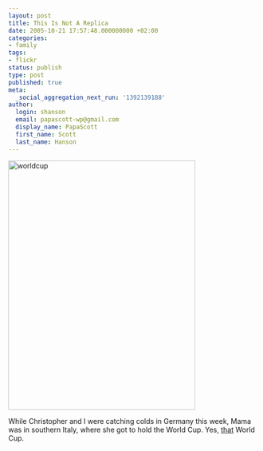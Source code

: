 ```yaml
---
layout: post
title: This Is Not A Replica
date: 2005-10-21 17:57:48.000000000 +02:00
categories:
- family
tags:
- flickr
status: publish
type: post
published: true
meta:
  _social_aggregation_next_run: '1392139188'
author:
  login: shanson
  email: papascott-wp@gmail.com
  display_name: PapaScott
  first_name: Scott
  last_name: Hanson
---
```

<p><a href="http://www.flickr.com/photos/papascott/54599089/" title="World Cup"><img src="https://static.flickr.com/26/54599089_6fbdd4c54c.jpg" width="375" height="500" alt="worldcup" /></a></p>
<p>While Christopher and I were catching colds in Germany this week, Mama was in southern Italy, where she got to hold the World Cup. Yes, <a href="http://fifaworldcup.yahoo.com/">that</a> World Cup.</p>
